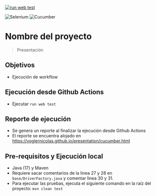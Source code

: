 [![run web test](https://github.com/voglernicolas/presentation/actions/workflows/main.yml/badge.svg?branch=main)](https://github.com/voglernicolas/presentation/actions/workflows/main.yml)

![Selenium](https://img.shields.io/badge/SELENIUM-4.7.2-blue?style=for-the-badge)
![Cucumber](https://img.shields.io/badge/CUCUMBER-7.10.1-blue?style=for-the-badge)


# Nombre del proyecto
> Presentación

## Objetivos

- Ejecución de workflow

## Ejecución desde Github Actions

- Ejecutar `run web test`

## Reporte de ejecución

- Se genera un reporte al finalizar la ejecución desde Github Actions
- El reporte se encuentra alojado en https://voglernicolas.github.io/presentation/cucumber.html


## Pre-requisitos y Ejecución local
- Java (17) y Maven 
- Requiere sacar comentarios de la linea 27 y 28 en `base/DriverFactory.java` y comentar linea 30 y 31.
- Para ejecutar las pruebas, ejecuta el siguiente comando en la raíz del proyecto:
`mvn clean test`
